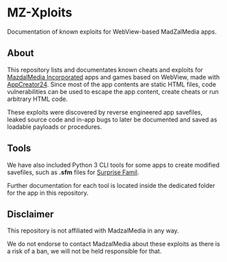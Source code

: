 # MZ-Xploits

Documentation of known exploits for WebView-based MadZalMedia apps.

## About

This repository lists and documentates known cheats and exploits for [MazdalMedia Incorporated](https://play.google.com/store/apps/dev?id=5074379120495236201) apps and games based on WebView, made with [AppCreator24](https://appcreator24.com).
Since most of the app contents are static HTML files, code vulnerabilities can be used to escape the app content, create cheats or run arbitrary HTML code.

These exploits were discovered by reverse engineered app savefiles, leaked source code and in-app bugs to later be documented and saved as loadable payloads or procedures.

## Tools

We have also included Python 3 CLI tools for some apps to create modified savefiles, such as **.sfm** files for [Surprise Famil](https://play.google.com/store/apps/details?id=com.famil.mandajoshua).

Further documentation for each tool is located inside the dedicated folder for the app in this repository.

## Disclaimer

This repository is not affiliated with MadzalMedia in any way.

We do not endorse to contact MadzalMedia about these exploits as there is a risk of a ban, we will not be held responsible for that.
